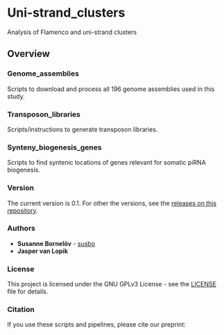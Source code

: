 # Uni-strand_clusters
Analysis of Flamenco and uni-strand clusters

## Overview

### Genome_assemblies

Scripts to download and process all 196 genome assemblies used in this study.

### Transposon_libraries

Scripts/instructions to generate transposon libraries.

### Synteny_biogenesis_genes

Scripts to find syntenic locations of genes relevant for somatic piRNA biogenesis.

### Version

The current version is 0.1. For other the versions, see the [releases on this repository](https://github.com/susbo/Uni-stand_clusters/releases). 

### Authors

* **Susanne Bornelöv** - [susbo](https://github.com/susbo)
* **Jasper van Lopik**

### License

This project is licensed under the  GNU GPLv3 License - see the [LICENSE](LICENSE) file for details.

### Citation

If you use these scripts and pipelines, please cite our preprint:

